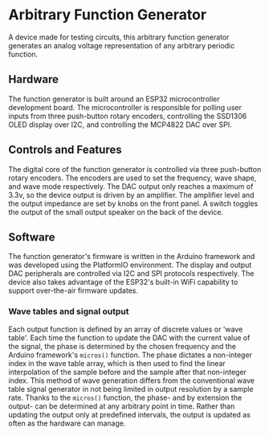 # Arbitrary Function Generator

A device made for testing circuits, this arbitrary function generator generates an analog voltage representation of any arbitrary periodic function.

## Hardware

The function generator is built around an ESP32 microcontroller development board. The microcontroller is responsible for polling user inputs from three push-button rotary encoders, controlling the SSD1306 OLED display over I2C, and controlling the MCP4822 DAC over SPI.

## Controls and Features

The digital core of the function generator is controlled via three push-button rotary encoders. The encoders are used to set the frequency, wave shape, and wave mode respectively. The DAC output only reaches a maximum of 3.3v, so the device output is driven by an amplifier. The amplifier level and the output impedance are set by knobs on the front panel. A switch toggles the output of the small output speaker on the back of the device.

## Software

The function generator's firmware is written in the Arduino framework and was developed using the PlatformIO environment. The display and output DAC peripherals are controlled via I2C and SPI protocols respectively. The device also takes advantage of the ESP32's built-in WiFi capability to support over-the-air firmware updates.

### Wave tables and signal output

Each output function is defined by an array of discrete values or 'wave table'. Each time the function to update the DAC with the current value of the signal, the phase is determined by the chosen frequency and the Arduino framework's `micros()` function. The phase dictates a non-integer index in the wave table array, which is then used to find the linear interpolation of the sample before and the sample after that non-integer index. This method of wave generation differs from the conventional wave table signal generator in not being limited in output resolution by a sample rate. Thanks to the `micros()` function, the phase- and by extension the output- can be determined at any arbitrary point in time. Rather than updating the output only at predefined intervals, the output is updated as often as the hardware can manage.
